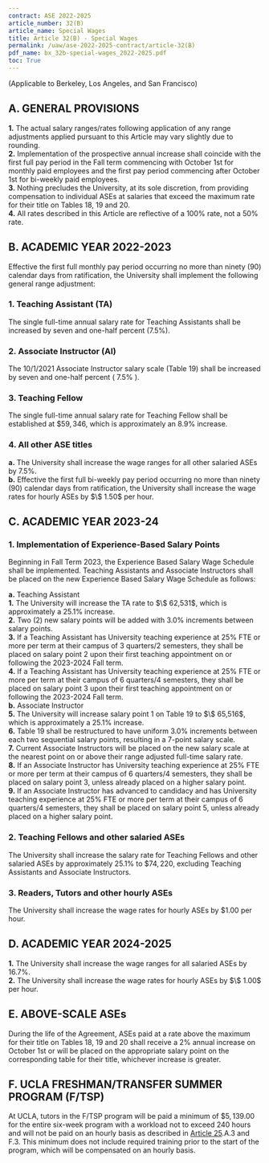 ```yaml
---
contract: ASE 2022-2025
article_number: 32(B)
article_name: Special Wages 
title: Article 32(B) - Special Wages 
permalink: /uaw/ase-2022-2025-contract/article-32(B)
pdf_name: bx_32b-special-wages_2022-2025.pdf
toc: True
---
```


(Applicable to Berkeley, Los Angeles, and San Francisco) 

## A. GENERAL PROVISIONS

<div class="lvl2"><b>1.</b> The actual salary ranges/rates following application of any range adjustments applied pursuant to this Article may vary slightly due to rounding.</div>
<div class="lvl2"><b>2.</b> Implementation of the prospective annual increase shall coincide with the first full pay period in the Fall term commencing with October 1st for monthly paid employees and the first pay period commencing after October 1st for bi-weekly paid employees.</div>
<div class="lvl2"><b>3.</b> Nothing precludes the University, at its sole discretion, from providing compensation to individual ASEs at salaries that exceed the maximum rate for their title on Tables 18, 19 and 20.</div>
<div class="lvl2"><b>4.</b> All rates described in this Article are reflective of a 100% rate, not a 50% rate.</div>

## B. ACADEMIC YEAR 2022-2023

Effective the first full monthly pay period occurring no more than ninety (90) calendar days from ratification, the University shall implement the following general range adjustment:

### 1. Teaching Assistant (TA)

The single full-time annual salary rate for Teaching Assistants shall be increased by seven and one-half percent (7.5%).

### 2. Associate Instructor (AI)

The 10/1/2021 Associate Instructor salary scale (Table 19) shall be increased by seven and one-half percent ( 7.5% ).

### 3. Teaching Fellow

The single full-time annual salary rate for Teaching Fellow shall be established at $\$ 59,346$, which is approximately an 8.9% increase.

### 4. All other ASE titles

<div class="lvl3"><b>a.</b> The University shall increase the wage ranges for all other salaried ASEs by 7.5%.</div>
<div class="lvl3"><b>b.</b> Effective the first full bi-weekly pay period occurring no more than ninety (90) calendar days from ratification, the University shall increase the wage rates for hourly ASEs by $\$ 1.50$ per hour.</div>

## C. ACADEMIC YEAR 2023-24

### 1. Implementation of Experience-Based Salary Points

Beginning in Fall Term 2023, the Experience Based Salary Wage Schedule shall be implemented. Teaching Assistants and Associate Instructors shall be placed on the new Experience Based Salary Wage Schedule as follows:
<div class="lvl3"><b>a.</b> Teaching Assistant</div>

<div class="lvl4"><b>1.</b> 
 The University will increase the TA rate to $\$ 62,531$, which is approximately a 25.1% increase.</div>
<div class="lvl4"><b>2.</b> 
 Two (2) new salary points will be added with 3.0% increments between salary points.</div>
<div class="lvl4"><b>3.</b> 
 If a Teaching Assistant has University teaching experience at 25% FTE or more per term at their campus of 3 quarters/2 semesters, they shall be placed on salary point 2 upon their first teaching appointment on or following the 2023-2024 Fall term.</div>
<div class="lvl4"><b>4.</b> 
 If a Teaching Assistant has University teaching experience at 25% FTE or more per term at their campus of 6 quarters/4 semesters, they shall be placed on salary point 3 upon their first teaching appointment on or following the 2023-2024 Fall term.</div>
<div class="lvl3"><b>b.</b> Associate Instructor</div>
<div class="lvl4"><b>5.</b> 
 The University will increase salary point 1 on Table 19 to $\$ 65,516$, which is approximately a 25.1% increase.</div>
<div class="lvl4"><b>6.</b> 
 Table 19 shall be restructured to have uniform 3.0% increments between each two sequential salary points, resulting in a 7-point salary scale.</div>
<div class="lvl4"><b>7.</b> 
 Current Associate Instructors will be placed on the new salary scale at the nearest point on or above their range adjusted full-time salary rate.</div>
<div class="lvl4"><b>8.</b> 
 If an Associate Instructor has University teaching experience at 25% FTE or more per term at their campus of 6 quarters/4 semesters, they shall be placed on salary point 3, unless already placed on a higher salary point.</div>
<div class="lvl4"><b>9.</b> 
 If an Associate Instructor has advanced to candidacy and has University teaching experience at 25% FTE or more per term at their campus of 6 quarters/4 semesters, they shall be placed on salary point 5, unless already placed on a higher salary point.</div>

### 2. Teaching Fellows and other salaried ASEs

The University shall increase the salary rate for Teaching Fellows and other salaried ASEs by approximately 25.1% to $\$ 74,220$, excluding Teaching Assistants and Associate Instructors.

### 3. Readers, Tutors and other hourly ASEs

The University shall increase the wage rates for hourly ASEs by $\$ 1.00$ per hour.

## D. ACADEMIC YEAR 2024-2025

<div class="lvl2"><b>1.</b> The University shall increase the wage ranges for all salaried ASEs by 16.7%.</div>
<div class="lvl2"><b>2.</b> The University shall increase the wage rates for hourly ASEs by $\$ 1.00$ per hour.</div>

## E. ABOVE-SCALE ASEs

During the life of the Agreement, ASEs paid at a rate above the maximum for their title on Tables 18, 19 and 20 shall receive a 2% annual increase on October 1st or will be placed on the appropriate salary point on the corresponding table for their title, whichever increase is greater.

## F. UCLA FRESHMAN/TRANSFER SUMMER PROGRAM (F/TSP)

At UCLA, tutors in the F/TSP program will be paid a minimum of $\$ 5,139.00$ for the entire six-week program with a workload not to exceed 240 hours and will not be paid on an hourly basis as described in <a href="/uaw/ase-2022-2025-contract/article-25">Article 25</a>.A.3 and F.3. This minimum does not
include required training prior to the start of the program, which will be compensated on an hourly basis.

